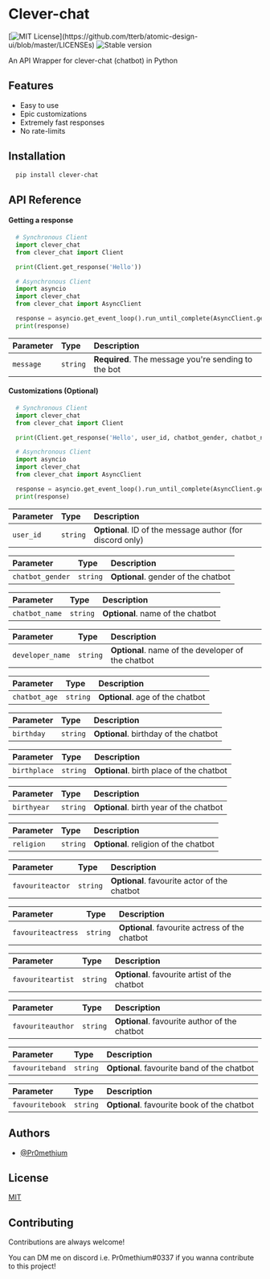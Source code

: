 
# Clever-chat

[![MIT License](https://img.shields.io/apm/l/atomic-design-ui.svg?)](https://github.com/tterb/atomic-design-ui/blob/master/LICENSEs) ![Stable version](https://img.shields.io/badge/Stable_Version-1.0.0-informational)

An API Wrapper for clever-chat (chatbot) in Python
## Features

- Easy to use
- Epic customizations
- Extremely fast responses
- No rate-limits

  
## Installation

```bash
  pip install clever-chat
```
    
## API Reference

#### Getting a response

```py
  # Synchronous Client
  import clever_chat
  from clever_chat import Client

  print(Client.get_response('Hello'))

  # Asynchronous Client
  import asyncio
  import clever_chat
  from clever_chat import AsyncClient

  response = asyncio.get_event_loop().run_until_complete(AsyncClient.get_response("Hello"))
  print(response)
```

| Parameter | Type     | Description                |
| :-------- | :------- | :------------------------- |
| `message` | `string` | **Required**. The message you're sending to the bot |

#### Customizations (Optional)

```py
  # Synchronous Client
  import clever_chat
  from clever_chat import Client

  print(Client.get_response('Hello', user_id, chatbot_gender, chatbot_name, developer_name, chatbot_age, birthday, birthplace, birthyear, religion, favouriteactor, favouriteactress, favouriteartist, favouriteauthor, favouriteband, favouritebook))

  # Asynchronous Client
  import asyncio
  import clever_chat
  from clever_chat import AsyncClient

  response = asyncio.get_event_loop().run_until_complete(AsyncClient.get_response("Hello", user_id, chatbot_gender, chatbot_name, developer_name, chatbot_age, birthday, birthplace, birthyear, religion, favouriteactor, favouriteactress, favouriteartist, favouriteauthor, favouriteband, favouritebook))
  print(response)
```


| Parameter | Type     | Description                       |
| :-------- | :------- | :-------------------------------- |
| `user_id`      | `string` | **Optional**. ID of the message author (for discord only) |

| Parameter | Type     | Description                       |
| :-------- | :------- | :-------------------------------- |
| `chatbot_gender`      | `string` | **Optional**. gender of the chatbot |

| Parameter | Type     | Description                       |
| :-------- | :------- | :-------------------------------- |
| `chatbot_name`      | `string` | **Optional**. name of the chatbot |

| Parameter | Type     | Description                       |
| :-------- | :------- | :-------------------------------- |
| `developer_name`      | `string` | **Optional**. name of the developer of the chatbot |

| Parameter | Type     | Description                       |
| :-------- | :------- | :-------------------------------- |
| `chatbot_age`      | `string` | **Optional**. age of the chatbot |

| Parameter | Type     | Description                       |
| :-------- | :------- | :-------------------------------- |
| `birthday`      | `string` | **Optional**. birthday of the chatbot |

| Parameter | Type     | Description                       |
| :-------- | :------- | :-------------------------------- |
| `birthplace`      | `string` | **Optional**. birth place of the chatbot |

| Parameter | Type     | Description                       |
| :-------- | :------- | :-------------------------------- |
| `birthyear`      | `string` | **Optional**. birth year of the chatbot |

| Parameter | Type     | Description                       |
| :-------- | :------- | :-------------------------------- |
| `religion`      | `string` | **Optional**. religion of the chatbot |

| Parameter | Type     | Description                       |
| :-------- | :------- | :-------------------------------- |
| `favouriteactor`      | `string` | **Optional**. favourite actor of the chatbot |

| Parameter | Type     | Description                       |
| :-------- | :------- | :-------------------------------- |
| `favouriteactress`      | `string` | **Optional**. favourite actress of the chatbot |

| Parameter | Type     | Description                       |
| :-------- | :------- | :-------------------------------- |
| `favouriteartist`      | `string` | **Optional**. favourite artist of the chatbot |

| Parameter | Type     | Description                       |
| :-------- | :------- | :-------------------------------- |
| `favouriteauthor`      | `string` | **Optional**. favourite author of the chatbot |

| Parameter | Type     | Description                       |
| :-------- | :------- | :-------------------------------- |
| `favouriteband`      | `string` | **Optional**. favourite band of the chatbot |

| Parameter | Type     | Description                       |
| :-------- | :------- | :-------------------------------- |
| `favouritebook`      | `string` | **Optional**. favourite book of the chatbot |


  
## Authors

- [@Pr0methium](https://www.github.com/XPr0methiumX)

  
## License

[MIT](https://choosealicense.com/licenses/mit/)

  
## Contributing

Contributions are always welcome!

You can DM me on discord i.e. Pr0methium#0337 if you wanna contribute to this project!

  
